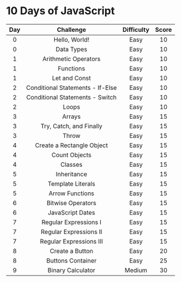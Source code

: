 # 10 Days of JavaScript

|  Day  |            Challenge             | Difficulty | Score |
| :---: | :------------------------------: | :--------: | :---: |
|   0   |          Hello, World!           |    Easy    |  10   |
|   0   |            Data Types            |    Easy    |  10   |
|   1   |       Arithmetic Operators       |    Easy    |  10   |
|   1   |            Functions             |    Easy    |  10   |
|   1   |          Let and Const           |    Easy    |  10   |
|   2   | Conditional Statements - If-Else |    Easy    |  10   |
|   2   | Conditional Statements - Switch  |    Easy    |  10   |
|   2   |              Loops               |    Easy    |  10   |
|   3   |              Arrays              |    Easy    |  15   |
|   3   |     Try, Catch, and Finally      |    Easy    |  15   |
|   3   |              Throw               |    Easy    |  15   |
|   4   |    Create a Rectangle Object     |    Easy    |  15   |
|   4   |          Count Objects           |    Easy    |  15   |
|   4   |             Classes              |    Easy    |  15   |
|   5   |           Inheritance            |    Easy    |  15   |
|   5   |        Template Literals         |    Easy    |  15   |
|   5   |         Arrow Functions          |    Easy    |  15   |
|   6   |        Bitwise Operators         |    Easy    |  15   |
|   6   |         JavaScript Dates         |    Easy    |  15   |
|   7   |      Regular Expressions I       |    Easy    |  15   |
|   7   |      Regular Expressions II      |    Easy    |  15   |
|   7   |     Regular Expressions III      |    Easy    |  15   |
|   8   |         Create a Button          |    Easy    |  20   |
|   8   |        Buttons Container         |    Easy    |  25   |
|   9   |        Binary Calculator         |   Medium   |  30   |
